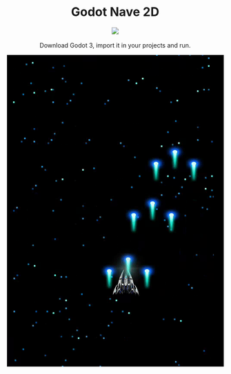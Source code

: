 <h1 align="center">Godot Nave 2D</h1>

<p align="center">
  <a href="https://skillicons.dev">
    <img src="https://skillicons.dev/icons?i=godot" />
  </a>
</p>

<p align="center">
    Download Godot 3, import it in your projects and run.
</p>

<p align="center">
    <img src="1.gif" alt="Nave 2D" />
</p>
